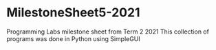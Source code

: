 # MilestoneSheet5-2021
Programming Labs milestone sheet from Term 2 2021 
This collection of programs was done in Python using SimpleGUI
